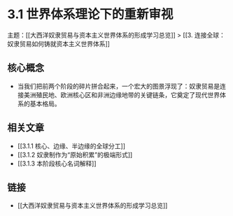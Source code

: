 # 3.1 世界体系理论下的重新审视

主题：[[大西洋奴隶贸易与资本主义世界体系的形成学习总览]] > [[3. 连接全球：奴隶贸易如何铸就资本主义世界体系]]

## 核心概念

- 当我们把前两个阶段的碎片拼合起来，一个宏大的图景浮现了：奴隶贸易是连接美洲殖民地、欧洲核心区和非洲边缘地带的关键链条，它奠定了现代世界体系的基本格局。

## 相关文章

- [[3.1.1 核心、边缘、半边缘的全球分工]]
- [[3.1.2 奴隶制作为“原始积累”的极端形式]]
- [[3.1.3 本阶段核心名词解释]]

## 链接

- [[大西洋奴隶贸易与资本主义世界体系的形成学习总览]]
